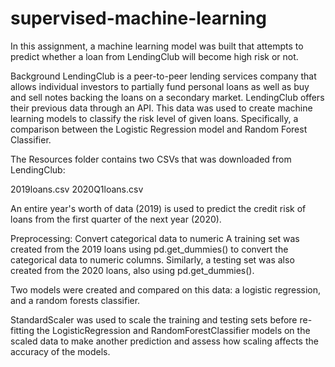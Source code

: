 # supervised-machine-learning


In this assignment, a machine learning model was built that attempts to predict whether a loan from LendingClub will become high risk or not.

Background
LendingClub is a peer-to-peer lending services company that allows individual investors to partially fund personal loans as well as buy and sell notes backing the loans on a secondary market. 
LendingClub offers their previous data through an API.
This data was used to create machine learning models to classify the risk level of given loans. 
Specifically, a comparison between the Logistic Regression model and Random Forest Classifier.

The Resources folder contains two CSVs that was downloaded from LendingClub:

2019loans.csv
2020Q1loans.csv

An entire year's worth of data (2019) is used to predict the credit risk of loans from the first quarter of the next year (2020).

Preprocessing: Convert categorical data to numeric
A training set was created from the 2019 loans using pd.get_dummies() to convert the categorical data to numeric columns. Similarly, a testing set was also created from the 2020 loans, also using pd.get_dummies(). 

Two models were created and compared on this data: a logistic regression, and a random forests classifier. 

StandardScaler was used to scale the training and testing sets before re-fitting the LogisticRegression and RandomForestClassifier models on the scaled data to make another prediction and assess how scaling affects the accuracy of the models. 